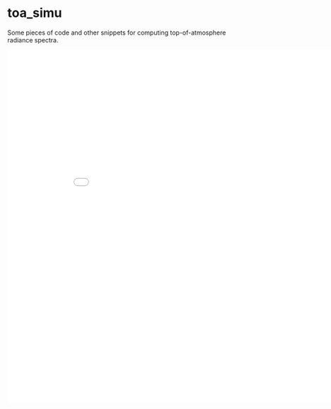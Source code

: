 # toa_simu

Some pieces of code and other snippets for computing top-of-atmosphere radiance spectra.

<iframe width="900" height="800" frameborder="0" scrolling="no" src="//plot.ly/dashboard/tristanovsk:80/embed"></iframe>
